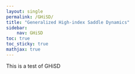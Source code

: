 ```yaml
---
layout: single
permalink: /GHiSD/
title: "Generalized High-index Saddle Dynamics"
sidebar:
    nav: GHiSD
toc: true
toc_sticky: true
mathjax: true
---
```


This is a test of GHiSD

